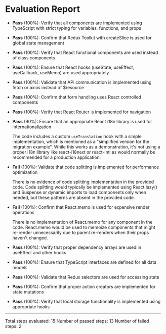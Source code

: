 # Evaluation Report

- **Pass** (100%): Verify that all components are implemented using TypeScript with strict typing for variables, functions, and props
- **Pass** (100%): Confirm that Redux Toolkit with createSlice is used for global state management
- **Pass** (100%): Verify that React functional components are used instead of class components
- **Pass** (100%): Ensure that React hooks (useState, useEffect, useCallback, useMemo) are used appropriately
- **Pass** (100%): Validate that API communication is implemented using fetch or axios instead of $resource
- **Pass** (100%): Confirm that form handling uses React controlled components
- **Pass** (100%): Verify that React Router is implemented for navigation
- **Pass** (90%): Ensure that an appropriate React i18n library is used for internationalization

    The code includes a custom `useTranslation` hook with a simple implementation, which is mentioned as a "simplified version for the migration example". While this works as a demonstration, it's not using a proper i18n library like react-i18next or react-intl as would normally be recommended for a production application.

- **Fail** (100%): Validate that code splitting is implemented for performance optimization

    There is no evidence of code splitting implementation in the provided code. Code splitting would typically be implemented using React.lazy() and Suspense or dynamic imports to load components only when needed, but these patterns are absent in the provided code.

- **Fail** (100%): Confirm that React.memo is used for expensive render operations

    There is no implementation of React.memo for any component in the code. React.memo would be used to memoize components that might re-render unnecessarily due to parent re-renders when their props haven't changed.

- **Pass** (100%): Verify that proper dependency arrays are used in useEffect and other hooks
- **Pass** (100%): Ensure that TypeScript interfaces are defined for all data models
- **Pass** (100%): Validate that Redux selectors are used for accessing state
- **Pass** (100%): Confirm that proper action creators are implemented for state mutations
- **Pass** (100%): Verify that local storage functionality is implemented using appropriate hooks

---

Total steps evaluated: 15
Number of passed steps: 13
Number of failed steps: 2
